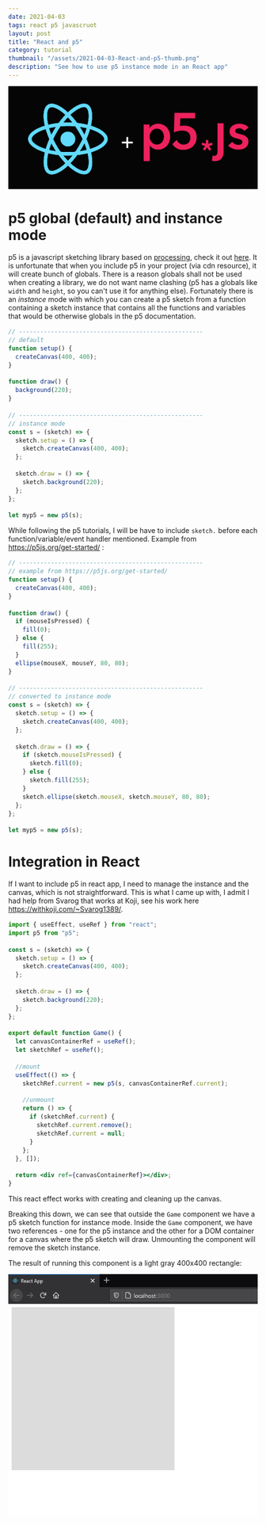 ```yaml
---
date: 2021-04-03
tags: react p5 javascruot
layout: post
title: "React and p5"
category: tutorial
thumbnail: "/assets/2021-04-03-React-and-p5-thumb.png"
description: "See how to use p5 instance mode in an React app"
---
```



![heading](/assets/2021-04-03-React-and-p5-heading.png)
# p5 global (default) and instance mode

p5 is a javascript sketching library based on [processing](https://processing.org/), check it out [here](https://p5js.org/get-started/). It is unfortunate that when you include p5 in your project (via cdn resource), it will create bunch of globals. There is a reason globals shall not be used when creating a library, we do not want name clashing (p5 has a globals like `width` and `height`, so you can't use it for anything else). Fortunately there is an _instance_ mode with which you can create a p5 sketch from a function containing a sketch instance that contains all the functions and variables that would be otherwise globals in the p5 documentation.

<!--more-->

```jsx
// ----------------------------------------------------
// default
function setup() {
  createCanvas(400, 400);
}

function draw() {
  background(220);
}

// ----------------------------------------------------
// instance mode
const s = (sketch) => {
  sketch.setup = () => {
    sketch.createCanvas(400, 400);
  };

  sketch.draw = () => {
    sketch.background(220);
  };
};

let myp5 = new p5(s);
```

While following the p5 tutorials, I will be have to include `sketch.` before each function/variable/event handler mentioned. Example from https://p5js.org/get-started/ :

```jsx
// ----------------------------------------------------
// example from https://p5js.org/get-started/
function setup() {
  createCanvas(400, 400);
}

function draw() {
  if (mouseIsPressed) {
    fill(0);
  } else {
    fill(255);
  }
  ellipse(mouseX, mouseY, 80, 80);
}

// ----------------------------------------------------
// converted to instance mode
const s = (sketch) => {
  sketch.setup = () => {
    sketch.createCanvas(400, 400);
  };

  sketch.draw = () => {
    if (sketch.mouseIsPressed) {
      sketch.fill(0);
    } else {
      sketch.fill(255);
    }
    sketch.ellipse(sketch.mouseX, sketch.mouseY, 80, 80);
  };
};

let myp5 = new p5(s);
```

# Integration in React

If I want to include p5 in react app, I need to manage the instance and the canvas, which is not straightforward. This is what I came up with, I admit I had help from Svarog that works at Koji, see his work here https://withkoji.com/~Svarog1389/.

```jsx
import { useEffect, useRef } from "react";
import p5 from "p5";

const s = (sketch) => {
  sketch.setup = () => {
    sketch.createCanvas(400, 400);
  };

  sketch.draw = () => {
    sketch.background(220);
  };
};

export default function Game() {
  let canvasContainerRef = useRef();
  let sketchRef = useRef();

  //mount
  useEffect(() => {
    sketchRef.current = new p5(s, canvasContainerRef.current);

    //unmount
    return () => {
      if (sketchRef.current) {
        sketchRef.current.remove();
        sketchRef.current = null;
      }
    };
  }, []);

  return <div ref={canvasContainerRef}></div>;
}
```

This react effect works with creating and cleaning up the canvas.

Breaking this down, we can see that outside the `Game` component we have a p5 sketch function for instance mode. Inside the `Game` component, we have two references - one for the p5 instance and the other for a DOM container for a canvas where the p5 sketch will draw. Unmounting the component will remove the sketch instance.

The result of running this component is a light gray 400x400 rectangle:

![screenshot](/assets/2021-04-03-React-and-p5-screenshot.JPG)

